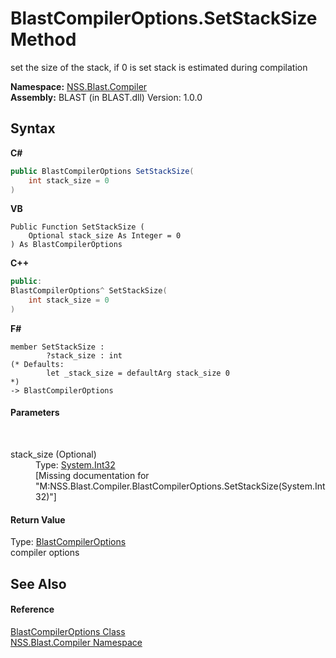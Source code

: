 # BlastCompilerOptions.SetStackSize Method 
 

set the size of the stack, if 0 is set stack is estimated during compilation

**Namespace:**&nbsp;<a href="26a25caa-f50b-92ad-f15c-dbb9db1493ae.md">NSS.Blast.Compiler</a><br />**Assembly:**&nbsp;BLAST (in BLAST.dll) Version: 1.0.0

## Syntax

**C#**<br />
``` C#
public BlastCompilerOptions SetStackSize(
	int stack_size = 0
)
```

**VB**<br />
``` VB
Public Function SetStackSize ( 
	Optional stack_size As Integer = 0
) As BlastCompilerOptions
```

**C++**<br />
``` C++
public:
BlastCompilerOptions^ SetStackSize(
	int stack_size = 0
)
```

**F#**<br />
``` F#
member SetStackSize : 
        ?stack_size : int 
(* Defaults:
        let _stack_size = defaultArg stack_size 0
*)
-> BlastCompilerOptions 

```


#### Parameters
&nbsp;<dl><dt>stack_size (Optional)</dt><dd>Type: <a href="https://docs.microsoft.com/dotnet/api/system.int32" target="_blank" rel="noopener noreferrer">System.Int32</a><br />\[Missing <param name="stack_size"/> documentation for "M:NSS.Blast.Compiler.BlastCompilerOptions.SetStackSize(System.Int32)"\]</dd></dl>

#### Return Value
Type: <a href="acd2f6cc-9dc8-39b3-7ff6-2a1a35ecce47.md">BlastCompilerOptions</a><br />compiler options

## See Also


#### Reference
<a href="acd2f6cc-9dc8-39b3-7ff6-2a1a35ecce47.md">BlastCompilerOptions Class</a><br /><a href="26a25caa-f50b-92ad-f15c-dbb9db1493ae.md">NSS.Blast.Compiler Namespace</a><br />